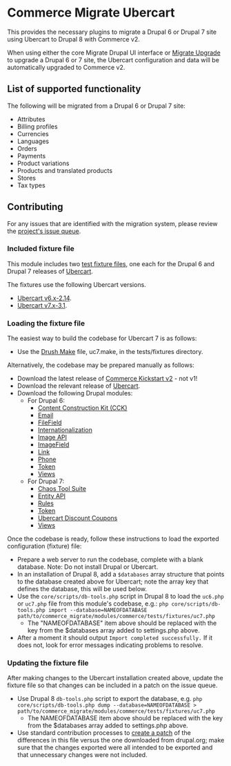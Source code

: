 # Commerce Migrate Ubercart

This provides the necessary plugins to migrate a Drupal 6 or Drupal 7 site
using Ubercart to Drupal 8 with Commerce v2.

When using either the core Migrate Drupal UI interface or [Migrate
Upgrade](https://www.drupal.org/project/migrate_upgrade) to upgrade a Drupal 6
or 7 site, the Ubercart configuration and data will be automatically upgraded to
Commerce v2.

## List of supported functionality

The following will be migrated from a Drupal 6 or Drupal 7 site:

* Attributes
* Billing profiles
* Currencies
* Languages
* Orders
* Payments
* Product variations
* Products and translated products
* Stores
* Tax types

## Contributing

For any issues that are identified with the migration system, please review the [project's issue queue](https://www.drupal.org/project/issues/commerce_migrate).

### Included fixture file

This module includes two [test fixture files](https://www.drupal.org/docs/8/api/migrate-api/generating-database-fixtures-for-d8-migrate-tests), one each for the Drupal 6 and Drupal 7 releases of [Ubercart](https://www.drupal.org/project/ubercart).

The fixtures use the following Ubercart versions.

* [Ubercart v6.x-2.14](https://www.drupal.org/project/ubercart/releases/6.x-2.14).
* [Ubercart v7.x-3.1](https://www.drupal.org/project/ubercart/releases/7.x-3.1).

### Loading the fixture file

The easiest way to build the codebase for Ubercart 7 is as follows:

* Use the [Drush Make](https://docs.drush.org/en/8.x/make/) file, uc7.make, in the tests/fixtures directory.

Alternatively, the codebase may be prepared manually as follows:

* Download the latest release of [Commerce Kickstart v2](https://www.drupal.org/project/commerce_kickstart) - not v1!
* Download the relevant release of [Ubercart](https://www.drupal.org/project/ubercart/releases).
* Download the following Drupal modules:
  * For Drupal 6:
    * [Content Construction Kit (CCK)](https://www.drupal.org/project/cck)
    * [Email](https://www.drupal.org/project/email)
    * [FileField](https://www.drupal.org/project/filefield)
    * [Internationalization](https://www.drupal.org/project/i18n)
    * [Image API](https://www.drupal.org/project/imageapi)
    * [ImageField](https://www.drupal.org/project/imagefield)
    * [Link](https://www.drupal.org/project/link)
    * [Phone](https://www.drupal.org/project/phone)
    * [Token](https://www.drupal.org/project/token)
    * [Views](https://www.drupal.org/project/views)
  * For Drupal 7:
    * [Chaos Tool Suite](https://www.drupal.org/project/ctools)
    * [Entity API](https://www.drupal.org/project/entity)
    * [Rules](https://www.drupal.org/project/rules)
    * [Token](https://www.drupal.org/project/token)
    * [Ubercart Discount Coupons](https://www.drupal.org/project/uc_coupon)
    * [Views](https://www.drupal.org/project/views)

Once the codebase is ready, follow these instructions to load the exported configuration (fixture) file:

* Prepare a web server to run the codebase, complete with a blank database.
  Note: Do not install Drupal or Ubercart.
* In an installation of Drupal 8, add a `$databases` array structure that
  points to the database created above for Ubercart; note the array
  key that defines the database, this will be used below.
* Use the `core/scripts/db-tools.php` script in Drupal 8 to load the
  `uc6.php` or `uc7.php` file from this module's codebase, e.g.: `php core/scripts/db-tools.php import --database=NAMEOFDATABASE path/to/commerce_migrate/modules/commerce/tests/fixtures/uc7.php`
  * The "NAMEOFDATABASE" item above should be replaced with the key
    from the $databases array added to settings.php above.
* After a moment it should output `Import completed successfully.` If it does
  not, look for error messages indicating problems to resolve.

### Updating the fixture file

After making changes to the Ubercart installation created above, update the
fixture file so that changes can be included in a patch on the issue queue.

* Use Drupal 8 `db-tools.php` script to export the database, e.g. `php core/scripts/db-tools.php dump --database=NAMEOFDATABASE > path/to/commerce_migrate/modules/commerce/tests/fixtures/uc7.php`
  * The NAMEOFDATABASE item above should be replaced with the key from the $databases array added to settings.php above.
* Use standard contribution processes to [create a patch](https://www.drupal.org/node/707484) of the differences in this file versus the one downloaded from drupal.org; make sure that the changes exported were all intended to be exported and that unnecessary changes were not included.
